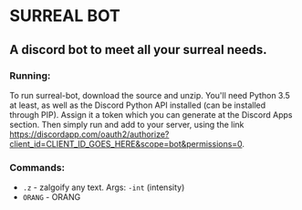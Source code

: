 # SURREAL BOT
## A discord bot to meet all your surreal needs.
### Running:
To run surreal-bot, download the source and unzip. You'll need Python 3.5 at least, as well as the Discord Python API installed (can be installed through PIP). Assign it a token which you can generate at the Discord Apps section. Then simply run and add to your server, using the link https://discordapp.com/oauth2/authorize?client_id=CLIENT_ID_GOES_HERE&scope=bot&permissions=0.

### Commands:
* `.z` - zalgoify any text. Args: `-int` (intensity)
* `ORANG` - ORANG
